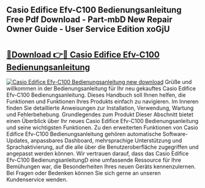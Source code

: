 ## Casio Edifice Efv-C100 Bedienungsanleitung Free Pdf Download - Part-mbD New Repair Owner Guide - User Service Edition xoGjU

# <h2><a href="http://df2h01.blite.top/?on=Casio+Edifice+Efv-C100+Bedienungsanleitung">🔗Download 👉🔴 Casio Edifice Efv-C100 Bedienungsanleitung</a></h2>

[![Casio Edifice Efv-C100 Bedienungsanleitung new download](https://i.imgur.com/lujVjoI.png)](http://df2h01.blite.top/?on=Casio+Edifice+Efv-C100+Bedienungsanleitung)
Grüße und willkommen in der Bedienungsanleitung für Ihr neu gekauftes Casio Edifice Efv-C100 Bedienungsanleitung. Dieses Handbuch soll Ihnen helfen, die Funktionen und Funktionen Ihres Produkts einfach zu navigieren. Im Inneren finden Sie detaillierte Anweisungen zur Installation, Verwendung, Wartung und Fehlerbehebung. Grundlegendes zum Produkt Dieser Abschnitt bietet einen Überblick über Ihr neues Casio Edifice Efv-C100 Bedienungsanleitung und seine wichtigsten Funktionen. Zu den erweiterten Funktionen von Casio Edifice Efv-C100 Bedienungsanleitung gehören automatische Software-Updates, anpassbares Dashboard, mehrsprachige Unterstützung und Sprachaktivierung, auf die alle über die Benutzeroberfläche zugegriffen und angepasst werden können. Wir vertrauen darauf, dass das Casio Edifice Efv-C100 BedienungsanleitungD eine umfassende Ressource für Ihre Bemühungen war, die Besonderheiten Ihres neuen Geräts kennenzulernen. Bei Fragen oder Bedenken können Sie sich gerne an unseren Kundenservice wenden.
